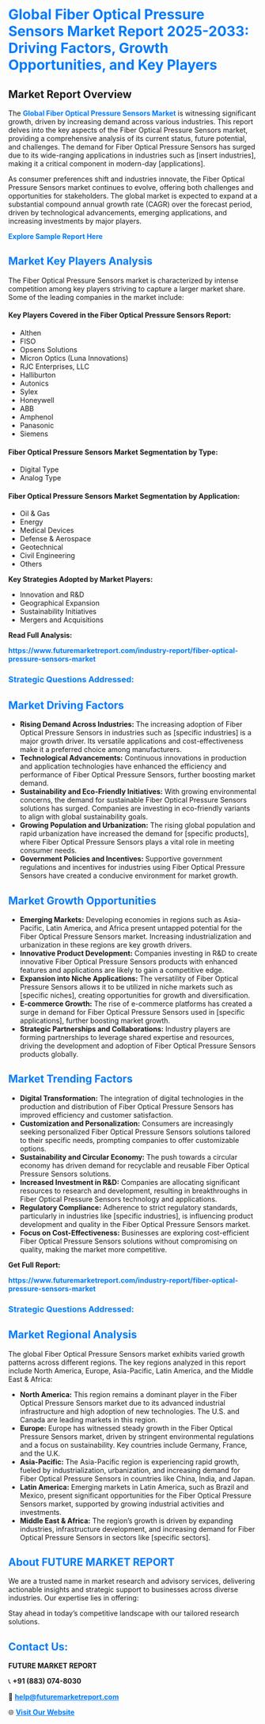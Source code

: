 <h1 style="color: #007BFF;">Global Fiber Optical Pressure Sensors Market Report 2025-2033: Driving Factors, Growth Opportunities, and Key Players</h1>

<section id="overview">
<h2>Market Report Overview</h2>
<p>The <a href="https://www.futuremarketreport.com/industry-report/fiber-optical-pressure-sensors-market" style="color: #007BFF; text-decoration: none;"><strong>Global Fiber Optical Pressure Sensors Market</strong></a> is witnessing significant growth, driven by increasing demand across various industries. This report delves into the key aspects of the Fiber Optical Pressure Sensors market, providing a comprehensive analysis of its current status, future potential, and challenges. The demand for Fiber Optical Pressure Sensors has surged due to its wide-ranging applications in industries such as [insert industries], making it a critical component in modern-day [applications].</p>
<p>As consumer preferences shift and industries innovate, the Fiber Optical Pressure Sensors market continues to evolve, offering both challenges and opportunities for stakeholders. The global market is expected to expand at a substantial compound annual growth rate (CAGR) over the forecast period, driven by technological advancements, emerging applications, and increasing investments by major players.</p>
</section>

<section id="overview">
<p><a href="https://www.futuremarketreport.com/request-sample/reportId=115238" style="color: #007BFF; text-decoration: none;"><strong>Explore Sample Report Here</strong></a></p>
</section>

<section id="key-players">
<h2 style="color: #007BFF;">Market Key Players Analysis</h2>
<p>The Fiber Optical Pressure Sensors market is characterized by intense competition among key players striving to capture a larger market share. Some of the leading companies in the market include:</p>
<h4>Key Players Covered in the Fiber Optical Pressure Sensors Report:</h4>
<ul><li>Althen</li><li>FISO</li><li>Opsens Solutions</li><li>Micron Optics (Luna Innovations)</li><li>RJC Enterprises, LLC</li><li>Halliburton</li><li>Autonics</li><li>Sylex</li><li>Honeywell</li><li>ABB</li><li>Amphenol</li><li>Panasonic</li><li>Siemens</li></ul>
<h4>Fiber Optical Pressure Sensors Market Segmentation by Type:</h4>
<ul><li>Digital Type</li><li>Analog Type</li></ul>

<h4>Fiber Optical Pressure Sensors Market Segmentation by Application:</h4>
<ul><li>Oil &amp; Gas</li><li>Energy</li><li>Medical Devices</li><li>Defense &amp; Aerospace</li><li>Geotechnical</li><li>Civil Engineering</li><li>Others</li></ul>
<p><strong>Key Strategies Adopted by Market Players:</strong></p>
<ul>
<li>Innovation and R&D</li>
<li>Geographical Expansion</li>
<li>Sustainability Initiatives</li>
<li>Mergers and Acquisitions</li>
</ul>
</section>

<section>
<p><strong>Read Full Analysis: </strong></p><a href="https://www.futuremarketreport.com/industry-report/fiber-optical-pressure-sensors-market" style="color: #007BFF; text-decoration: none;"><strong>https://www.futuremarketreport.com/industry-report/fiber-optical-pressure-sensors-market</strong></a>
<h3 style="color: #007BFF;">Strategic Questions Addressed:</h3>
</section>

<section id="driving-factors">
<h2 style="color: #007BFF;">Market Driving Factors</h2>
<ul>
<li><strong>Rising Demand Across Industries:</strong> The increasing adoption of Fiber Optical Pressure Sensors in industries such as [specific industries] is a major growth driver. Its versatile applications and cost-effectiveness make it a preferred choice among manufacturers.</li>
<li><strong>Technological Advancements:</strong> Continuous innovations in production and application technologies have enhanced the efficiency and performance of Fiber Optical Pressure Sensors, further boosting market demand.</li>
<li><strong>Sustainability and Eco-Friendly Initiatives:</strong> With growing environmental concerns, the demand for sustainable Fiber Optical Pressure Sensors solutions has surged. Companies are investing in eco-friendly variants to align with global sustainability goals.</li>
<li><strong>Growing Population and Urbanization:</strong> The rising global population and rapid urbanization have increased the demand for [specific products], where Fiber Optical Pressure Sensors plays a vital role in meeting consumer needs.</li>
<li><strong>Government Policies and Incentives:</strong> Supportive government regulations and incentives for industries using Fiber Optical Pressure Sensors have created a conducive environment for market growth.</li>
</ul>
</section>

<section id="growth-opportunities">
<h2 style="color: #007BFF;">Market Growth Opportunities</h2>
<ul>
<li><strong>Emerging Markets:</strong> Developing economies in regions such as Asia-Pacific, Latin America, and Africa present untapped potential for the Fiber Optical Pressure Sensors market. Increasing industrialization and urbanization in these regions are key growth drivers.</li>
<li><strong>Innovative Product Development:</strong> Companies investing in R&D to create innovative Fiber Optical Pressure Sensors products with enhanced features and applications are likely to gain a competitive edge.</li>
<li><strong>Expansion into Niche Applications:</strong> The versatility of Fiber Optical Pressure Sensors allows it to be utilized in niche markets such as [specific niches], creating opportunities for growth and diversification.</li>
<li><strong>E-commerce Growth:</strong> The rise of e-commerce platforms has created a surge in demand for Fiber Optical Pressure Sensors used in [specific applications], further boosting market growth.</li>
<li><strong>Strategic Partnerships and Collaborations:</strong> Industry players are forming partnerships to leverage shared expertise and resources, driving the development and adoption of Fiber Optical Pressure Sensors products globally.</li>
</ul>
</section>

<section id="trending-factors">
<h2 style="color: #007BFF;">Market Trending Factors</h2>
<ul>
<li><strong>Digital Transformation:</strong> The integration of digital technologies in the production and distribution of Fiber Optical Pressure Sensors has improved efficiency and customer satisfaction.</li>
<li><strong>Customization and Personalization:</strong> Consumers are increasingly seeking personalized Fiber Optical Pressure Sensors solutions tailored to their specific needs, prompting companies to offer customizable options.</li>
<li><strong>Sustainability and Circular Economy:</strong> The push towards a circular economy has driven demand for recyclable and reusable Fiber Optical Pressure Sensors solutions.</li>
<li><strong>Increased Investment in R&D:</strong> Companies are allocating significant resources to research and development, resulting in breakthroughs in Fiber Optical Pressure Sensors technology and applications.</li>
<li><strong>Regulatory Compliance:</strong> Adherence to strict regulatory standards, particularly in industries like [specific industries], is influencing product development and quality in the Fiber Optical Pressure Sensors market.</li>
<li><strong>Focus on Cost-Effectiveness:</strong> Businesses are exploring cost-efficient Fiber Optical Pressure Sensors solutions without compromising on quality, making the market more competitive.</li>
</ul>
</section>

<section>
<p><strong>Get Full Report: </strong></p><a href="https://www.futuremarketreport.com/industry-report/fiber-optical-pressure-sensors-market" style="color: #007BFF; text-decoration: none;"><strong>https://www.futuremarketreport.com/industry-report/fiber-optical-pressure-sensors-market</strong></a>
<h3 style="color: #007BFF;">Strategic Questions Addressed:</h3>
</section>


<section id="regional-analysis">
<h2 style="color: #007BFF;">Market Regional Analysis</h2>
<p>The global Fiber Optical Pressure Sensors market exhibits varied growth patterns across different regions. The key regions analyzed in this report include North America, Europe, Asia-Pacific, Latin America, and the Middle East & Africa:</p>
<ul>
<li><strong>North America:</strong> This region remains a dominant player in the Fiber Optical Pressure Sensors market due to its advanced industrial infrastructure and high adoption of new technologies. The U.S. and Canada are leading markets in this region.</li>
<li><strong>Europe:</strong> Europe has witnessed steady growth in the Fiber Optical Pressure Sensors market, driven by stringent environmental regulations and a focus on sustainability. Key countries include Germany, France, and the U.K.</li>
<li><strong>Asia-Pacific:</strong> The Asia-Pacific region is experiencing rapid growth, fueled by industrialization, urbanization, and increasing demand for Fiber Optical Pressure Sensors in countries like China, India, and Japan.</li>
<li><strong>Latin America:</strong> Emerging markets in Latin America, such as Brazil and Mexico, present significant opportunities for the Fiber Optical Pressure Sensors market, supported by growing industrial activities and investments.</li>
<li><strong>Middle East & Africa:</strong> The region’s growth is driven by expanding industries, infrastructure development, and increasing demand for Fiber Optical Pressure Sensors in sectors like [specific sectors].</li>
</ul>
</section>

<footer>
<h2 style="color: #007BFF;">About FUTURE MARKET REPORT</h2>
<p>We are a trusted name in market research and advisory services, delivering actionable insights and strategic support to businesses across diverse industries. Our expertise lies in offering:</p>

<p>Stay ahead in today’s competitive landscape with our tailored research solutions.</p>

<h2 style="color: #007BFF;">Contact Us:</h2>
<p><strong>FUTURE MARKET REPORT</strong></p>
<p>📞 <strong>+91 (883) 074-8030</strong></p>
<p>📧 <strong><a href="mailto:help@futuremarketreport.com" style="color: #007BFF;">help@futuremarketreport.com</a></strong></p>
<p>🌐 <strong><a href="https://www.futuremarketreport.com/" style="color: #007BFF;">Visit Our Website</a></strong></p>
</footer>